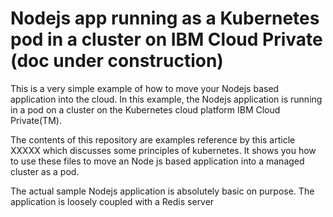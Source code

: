 # Nodejs app running as a Kubernetes pod in a cluster on IBM Cloud Private (doc under construction)

This is a very simple example of how to move your Nodejs based application into the cloud. In this example, the Nodejs application is running in a pod on a cluster on the Kubernetes cloud platform IBM Cloud Private(TM). 

The contents of this repository are examples reference by this article XXXXX which discusses some principles of kubernetes. It shows you how to use these files to move an Node js based application into a managed cluster as a pod.

The actual sample Nodejs application is absolutely basic on purpose. The application is loosely coupled with a Redis server

